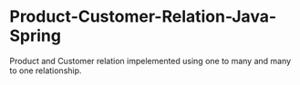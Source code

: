 # Product-Customer-Relation-Java-Spring
Product and Customer relation impelemented using one to many and many to one relationship.
